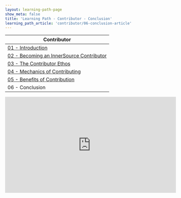 ```yaml
---
layout: learning-path-page
show_meta: false
title: 'Learning Path - Contributor - Conclusion'
learning_path_article: 'contributor/06-conclusion-article'
---
```


| Contributor |
| ------- |
| [01 - Introduction](../) |
| [02 - Becoming an InnerSource Contributor](../02) |
| [03 - The Contributor Ethos](../03) |
| [04 - Mechanics of Contributing](../04) |
| [05 - Benefits of Contribution](../05) |
| 06 - Conclusion |

<iframe width="560" height="315" src="https://www.youtube.com/embed/_DimaLMLkyk" frameborder="0" allow="accelerometer; autoplay; encrypted-media; gyroscope; picture-in-picture" allowfullscreen></iframe>
